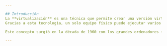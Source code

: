 ```yaml
---

## Introducción
La **virtualización** es una técnica que permite crear una versión virtual de un recurso físico, como un servidor, sistema operativo, dispositivo de almacenamiento o red.  
Gracias a esta tecnología, un solo equipo físico puede ejecutar varios entornos independientes al mismo tiempo, mejorando la eficiencia y reduciendo costes.  

Este concepto surgió en la década de 1960 con los grandes ordenadores (*mainframes*), pero se ha popularizado en las últimas décadas con la expansión de los **centros de datos**, la **computación en la nube** y las necesidades de desarrollo de software moderno.

---
```

